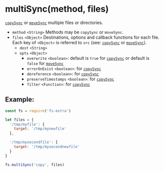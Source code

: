 # multiSync(method, files)

[`copySync`](copy-sync.md) or [`moveSync`](move-sync.md) multiple files or directories.

- `method` `<String>` Methods may be `copySync` or `moveSync`.
- `files` `<Object>` Destinations, options and callback functions for each file. Each key of `<Object>` is referred to `src` (see: [`copySync`](copy-sync.md) or [`moveSync`](move-sync.md)).
  - `dest` `<String>`
  - `opts` `<Object>`
      - `overwrite` `<boolean>`: default is `true` for [`copySync`](copy-sync.md) or default is `false` for [`moveSync`](move-sync.md)
      - `errorOnExist` `<boolean>`: for [`copySync`](copy-sync.md)
      - `dereference` `<boolean>`: for [`copySync`](copy-sync.md)
      - `preserveTimestamps` `<boolean>`: for [`copySync`](copy-sync.md)
      - `filter` `<Function>`: for [`copySync`](copy-sync.md)

## Example:

```js
const fs = require('fs-extra')

let files = {
  '/tmp/myfile': {
    target: '/tmp/mynewfile'
  },

  '/tmp/mysecondfile': {
    target: '/tmp/mysecondnewfile'
  }
}

fs.multiSync('copy', files)
```